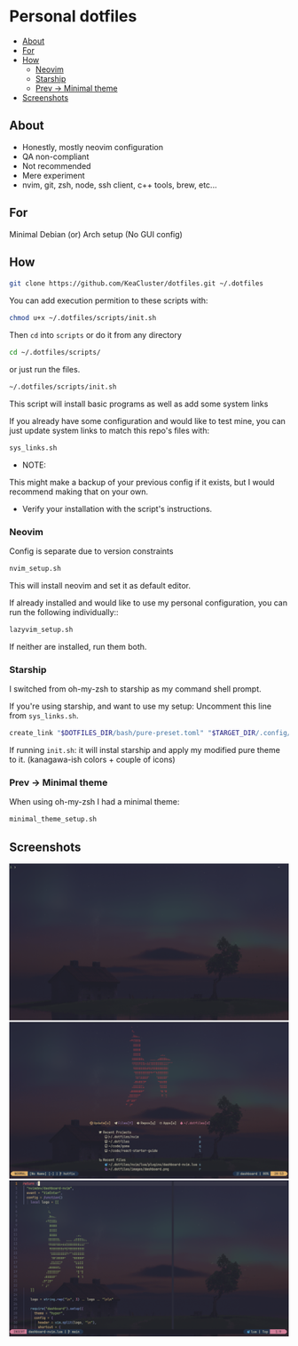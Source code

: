 # Personal dotfiles

<!-- toc -->

- [About](#about)
- [For](#for)
- [How](#how)
  - [Neovim](#neovim)
  - [Starship](#starship)
  - [Prev -> Minimal theme](#prev---minimal-theme)
- [Screenshots](#screenshots)

<!-- tocstop -->

## About

- Honestly, mostly neovim configuration
- QA non-compliant
- Not recommended
- Mere experiment
- nvim, git, zsh, node, ssh client, c++ tools, brew, etc...

## For

Minimal Debian (or) Arch setup (No GUI config)

## How

```sh
git clone https://github.com/KeaCluster/dotfiles.git ~/.dotfiles
```

You can add execution permition to these scripts with:

```sh
chmod u+x ~/.dotfiles/scripts/init.sh
```

Then `cd` into `scripts` or do it from any directory

```sh
cd ~/.dotfiles/scripts/
```

or just run the files.

```sh
~/.dotfiles/scripts/init.sh
```

This script will install basic programs as well as add some system links

If you already have some configuration and would like to test mine,
you can just update system links to match this repo's files with:

```sh
sys_links.sh
```

- NOTE:

This might make a backup of your previous config if it exists,
but I would recommend making that on your own.

- Verify your installation with the script's instructions.

### Neovim

Config is separate due to version constraints

```sh
nvim_setup.sh
```

This will install neovim and set it as default editor.

If already installed and would like to use my personal configuration,
you can run the following individually::

```sh
lazyvim_setup.sh
```

If neither are installed, run them both.

### Starship

I switched from oh-my-zsh to starship as my command shell prompt.

If you're using starship, and want to use my setup:
Uncomment this line from `sys_links.sh`.

```sh
create_link "$DOTFILES_DIR/bash/pure-preset.toml" "$TARGET_DIR/.config/starship.toml"
```

If running `init.sh`:
it will instal starship and apply my modified pure theme to it.
(kanagawa-ish colors + couple of icons)

### Prev -> Minimal theme

When using oh-my-zsh I had a minimal theme:

```sh
minimal_theme_setup.sh
```

## Screenshots

![terminal](./images/terminal.png)
![dashboard](./images/dashboard.png)
![example](./images/lua-code-ex.png)
